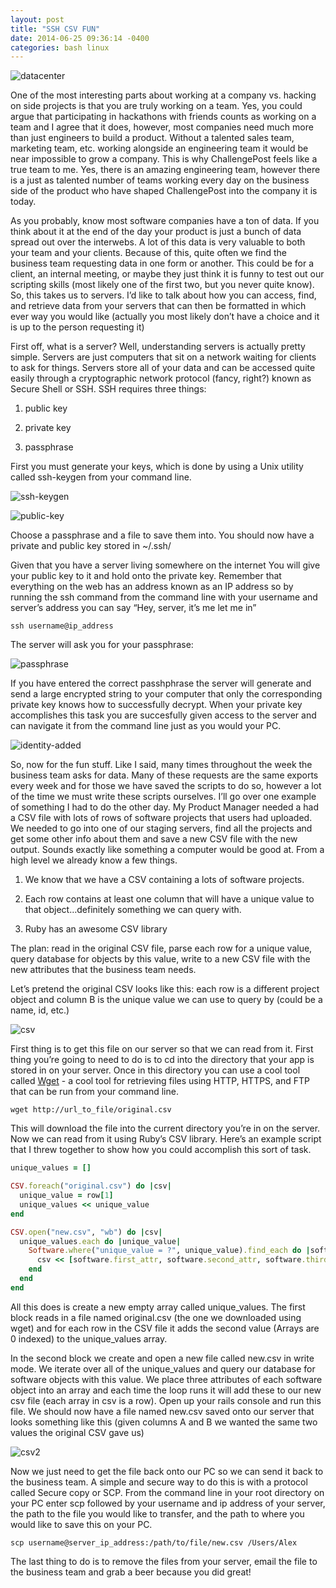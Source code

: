 ```yaml
---
layout: post
title: "SSH CSV FUN"
date: 2014-06-25 09:36:14 -0400
categories: bash linux
---
```


![datacenter](/assets/ssh-csv-fun/datacenter.png)

One of the most interesting parts about working at a company vs. hacking
on side projects is that you are truly working on a team.  Yes, you could argue
that participating in hackathons with friends counts as working on a team and I
agree that it does, however, most companies need much more than just engineers
to build a product.  Without a talented sales team, marketing team, etc.
working alongside an engineering team it would be near impossible to grow a
company.  This is why ChallengePost feels like a true team to me.  Yes, there
is an amazing engineering team, however there is a just as talented number of
teams working every day on the business side of the product who have shaped
ChallengePost into the company it is today.

As you probably, know most software companies have a ton of data.  If you think
about it at the end of the day your product is just a bunch of data spread out
over the interwebs.  A lot of this data is very valuable to both your team and
your clients.  Because of this, quite often we find the business team
requesting data in one form or another.  This could be for a client, an
internal meeting, or maybe they just think it is funny to test out our
scripting skills (most likely one of the first two, but you never quite know).
So, this takes us to servers.  I’d like to talk about how you can access, find,
and retrieve data from your servers that can then be formatted in which ever
way you would like (actually you most likely don’t have a choice and it is up
to the person requesting it)

First off, what is a server? Well, understanding servers is actually pretty
simple.  Servers are just computers that sit on a network waiting for clients
to ask for things.  Servers store all of your data and can be accessed quite
easily through a cryptographic network protocol (fancy, right?) known as Secure
Shell or SSH.  SSH requires three things:

1. public key

2. private key

3. passphrase

First you must generate your keys, which is done by using a Unix utility called
ssh-keygen from your command line.

![ssh-keygen](/assets/ssh-csv-fun/ssh-keygen.png)


![public-key](/assets/ssh-csv-fun/public-key.png)

Choose a passphrase and a file to save them into.  You should now have a
private and public key stored in ~/.ssh/

Given that you have a server living somewhere on the internet You will give
your public key to it and hold onto the private key.  Remember that everything
on the web has an address known as an IP address so by running the ssh command
from the command line with your username and server’s address you can say “Hey,
server, it’s me let me in”

`ssh username@ip_address`

The server will ask you for your passphrase:

![passphrase](/assets/ssh-csv-fun/passphrase.png)

If you have entered the correct passhphrase the server will generate and send a
large encrypted string to your computer that only the corresponding private key
knows how to successfully decrypt.  When your private key accomplishes this
task you are succesfully given access to the server and can navigate it from
the command line just as you would your PC.

![identity-added](/assets/ssh-csv-fun/identity-added.png)

So, now for the fun stuff.  Like I said, many times throughout the week the
business team asks for data.  Many of these requests are the same exports every
week and for those we have saved the scripts to do so, however a lot of the
time we must write these scripts ourselves.  I’ll go over one example of
something I had to do the other day.  My Product Manager needed a had a CSV
file with lots of rows of software projects that users had uploaded.  We needed
to go into one of our staging servers, find all the projects and get some other
info about them and save a new CSV file with the new output.  Sounds exactly
like something a computer would be good at.  From a high level we already know
a few things.

1. We know that we have a CSV containing a lots of software projects.

2. Each row contains at least one column that will have a unique value to that object…definitely something we can query with.

3. Ruby has an awesome CSV library

The plan: read in the original CSV file, parse each row for a unique value,
query database for objects by this value, write to a new CSV file with the new
attributes that the business team needs.

Let’s pretend the original CSV looks like this: each row is a different project
object and column B is the unique value we can use to query by (could be a
name, id, etc.)

![csv](/assets/ssh-csv-fun/csv.png)

First thing is to get this file on our server so that we can read from it.
First thing you’re going to need to do is to cd into the directory that your
app is stored in on your server.  Once in this directory you can use a cool
tool called [Wget](https://www.gnu.org/software/wget/) - a cool tool for retrieving files using HTTP, HTTPS, and FTP
that can be run from your command line.

`wget http://url_to_file/original.csv`

This will download the file into the current directory you’re in on the server.
Now we can read from it using Ruby’s CSV library.  Here’s an example script
that I threw together to show how you could accomplish this sort of task.

```ruby
unique_values = []

CSV.foreach("original.csv") do |csv|
  unique_value = row[1]
  unique_values << unique_value
end

CSV.open("new.csv", "wb") do |csv|
  unique_values.each do |unique_value|
    Software.where("unique_value = ?", unique_value).find_each do |software|
      csv << [software.first_attr, software.second_attr, software.third_attr]
    end
  end
end
```

All this does is create a new empty array called unique_values.  The first
block reads in a file named original.csv (the one we downloaded using wget) and
for each row in the CSV file it adds the second value (Arrays are 0 indexed) to
the unique_values array.

In the second block we create and open a new file called new.csv in write mode.
We iterate over all of the unique_values and query our database for software
objects with this value.  We place three attributes of each software object
into an array and each time the loop runs it will add these to our new csv file
(each array in csv is a row).  Open up your rails console and run this file.
We should now have a file named new.csv saved onto our server that looks
something like this (given columns A and B we wanted the same two values the
original CSV gave us)

![csv2](/assets/ssh-csv-fun/csv2.png)

Now we just need to get the file back onto our PC so we can send it back to the
business team.  A simple and secure way to do this is with a protocol called
Secure copy or SCP.  From the command line in your root directory on your PC
enter scp followed by your username and ip address of your server, the path to
the file you would like to transfer, and the path to where you would like to
save this on your PC.

`scp username@server_ip_address:/path/to/file/new.csv /Users/Alex`

The last thing to do is to remove the files from your server, email the file to
the business team and grab a beer because you did great!
